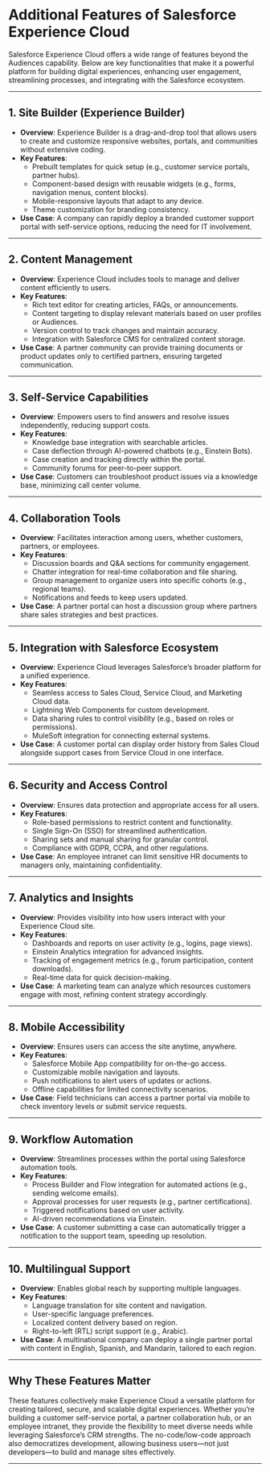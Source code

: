 # Additional Features of Salesforce Experience Cloud

Salesforce Experience Cloud offers a wide range of features beyond the Audiences capability. Below are key functionalities that make it a powerful platform for building digital experiences, enhancing user engagement, streamlining processes, and integrating with the Salesforce ecosystem.

---

## 1. Site Builder (Experience Builder)
- **Overview**: Experience Builder is a drag-and-drop tool that allows users to create and customize responsive websites, portals, and communities without extensive coding.
- **Key Features**:
  - Prebuilt templates for quick setup (e.g., customer service portals, partner hubs).
  - Component-based design with reusable widgets (e.g., forms, navigation menus, content blocks).
  - Mobile-responsive layouts that adapt to any device.
  - Theme customization for branding consistency.
- **Use Case**: A company can rapidly deploy a branded customer support portal with self-service options, reducing the need for IT involvement.

---

## 2. Content Management
- **Overview**: Experience Cloud includes tools to manage and deliver content efficiently to users.
- **Key Features**:
  - Rich text editor for creating articles, FAQs, or announcements.
  - Content targeting to display relevant materials based on user profiles or Audiences.
  - Version control to track changes and maintain accuracy.
  - Integration with Salesforce CMS for centralized content storage.
- **Use Case**: A partner community can provide training documents or product updates only to certified partners, ensuring targeted communication.

---

## 3. Self-Service Capabilities
- **Overview**: Empowers users to find answers and resolve issues independently, reducing support costs.
- **Key Features**:
  - Knowledge base integration with searchable articles.
  - Case deflection through AI-powered chatbots (e.g., Einstein Bots).
  - Case creation and tracking directly within the portal.
  - Community forums for peer-to-peer support.
- **Use Case**: Customers can troubleshoot product issues via a knowledge base, minimizing call center volume.

---

## 4. Collaboration Tools
- **Overview**: Facilitates interaction among users, whether customers, partners, or employees.
- **Key Features**:
  - Discussion boards and Q&A sections for community engagement.
  - Chatter integration for real-time collaboration and file sharing.
  - Group management to organize users into specific cohorts (e.g., regional teams).
  - Notifications and feeds to keep users updated.
- **Use Case**: A partner portal can host a discussion group where partners share sales strategies and best practices.

---

## 5. Integration with Salesforce Ecosystem
- **Overview**: Experience Cloud leverages Salesforce’s broader platform for a unified experience.
- **Key Features**:
  - Seamless access to Sales Cloud, Service Cloud, and Marketing Cloud data.
  - Lightning Web Components for custom development.
  - Data sharing rules to control visibility (e.g., based on roles or permissions).
  - MuleSoft integration for connecting external systems.
- **Use Case**: A customer portal can display order history from Sales Cloud alongside support cases from Service Cloud in one interface.

---

## 6. Security and Access Control
- **Overview**: Ensures data protection and appropriate access for all users.
- **Key Features**:
  - Role-based permissions to restrict content and functionality.
  - Single Sign-On (SSO) for streamlined authentication.
  - Sharing sets and manual sharing for granular control.
  - Compliance with GDPR, CCPA, and other regulations.
- **Use Case**: An employee intranet can limit sensitive HR documents to managers only, maintaining confidentiality.

---

## 7. Analytics and Insights
- **Overview**: Provides visibility into how users interact with your Experience Cloud site.
- **Key Features**:
  - Dashboards and reports on user activity (e.g., logins, page views).
  - Einstein Analytics integration for advanced insights.
  - Tracking of engagement metrics (e.g., forum participation, content downloads).
  - Real-time data for quick decision-making.
- **Use Case**: A marketing team can analyze which resources customers engage with most, refining content strategy accordingly.

---

## 8. Mobile Accessibility
- **Overview**: Ensures users can access the site anytime, anywhere.
- **Key Features**:
  - Salesforce Mobile App compatibility for on-the-go access.
  - Customizable mobile navigation and layouts.
  - Push notifications to alert users of updates or actions.
  - Offline capabilities for limited connectivity scenarios.
- **Use Case**: Field technicians can access a partner portal via mobile to check inventory levels or submit service requests.

---

## 9. Workflow Automation
- **Overview**: Streamlines processes within the portal using Salesforce automation tools.
- **Key Features**:
  - Process Builder and Flow integration for automated actions (e.g., sending welcome emails).
  - Approval processes for user requests (e.g., partner certifications).
  - Triggered notifications based on user activity.
  - AI-driven recommendations via Einstein.
- **Use Case**: A customer submitting a case can automatically trigger a notification to the support team, speeding up resolution.

---

## 10. Multilingual Support
- **Overview**: Enables global reach by supporting multiple languages.
- **Key Features**:
  - Language translation for site content and navigation.
  - User-specific language preferences.
  - Localized content delivery based on region.
  - Right-to-left (RTL) script support (e.g., Arabic).
- **Use Case**: A multinational company can deploy a single partner portal with content in English, Spanish, and Mandarin, tailored to each region.

---

## Why These Features Matter
These features collectively make Experience Cloud a versatile platform for creating tailored, secure, and scalable digital experiences. Whether you’re building a customer self-service portal, a partner collaboration hub, or an employee intranet, they provide the flexibility to meet diverse needs while leveraging Salesforce’s CRM strengths. The no-code/low-code approach also democratizes development, allowing business users—not just developers—to build and manage sites effectively.

---
